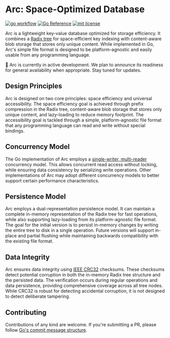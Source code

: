 # Arc: Space-Optimized Database

[![go workflow](https://github.com/chronohq/arc/actions/workflows/go.yml/badge.svg)](https://github.com/chronohq/arc/actions/workflows/go.yml)
[![Go Reference](https://pkg.go.dev/badge/github.com/chronohq/arc.svg)](https://pkg.go.dev/github.com/chronohq/arc)
[![mit license](https://img.shields.io/badge/license-MIT-green)](/LICENSE)

Arc is a lightweight key-value database optimized for storage efficiency.
It combines a [Radix tree](https://en.wikipedia.org/wiki/Radix_tree) for space-efficient
key indexing with content-aware blob storage that stores only unique content. 
While implemented in Go, Arc's simple file format is designed to be platform-agnostic and
easily usable from any programming language.

🚧 Arc is currently in active development. We plan to announce its readiness for
general availability when appropriate. Stay tuned for updates.

## Design Principles

Arc is designed on two core principles: space efficiency and universal accessibility.
The space efficiency goal is achieved through prefix compression in the Radix tree,
content-aware blob storage that stores only unique content, and lazy-loading to reduce 
memory footprint. The accessibility goal is tackled through a simple, platform-agnostic
file format that any programming language can read and write without special bindings.

## Concurrency Model

The Go implementation of Arc employs a [single-writer, multi-reader](https://en.wikipedia.org/wiki/Readers%E2%80%93writer_lock)
concurrency model. This allows concurrent read access without locking, while ensuring
data consistency by serializing write operations. Other implementations of Arc may
adopt different concurrency models to better support certain performance characteristics.

## Persistence Model

Arc employs a dual-representation persistence model. It can maintain a complete in-memory
representation of the Radix tree for fast operations, while also supporting lazy-loading
from its platform-agnostic file format. The goal for the initial version is to persist
in-memory changes by writing the entire tree to disk in a single operation. Future versions
will support in-place and partial flushing while maintaining backwards compatibility with
the existing file format.

## Data Integrity

Arc ensures data integrity using [IEEE CRC32](https://en.wikipedia.org/wiki/Cyclic_redundancy_check)
checksums. These checksums detect potential corruption in both the in-memory Radix tree
structure and the persisted data. The verification occurs during regular operations and
data persistence, providing comprehensive coverage across all tree nodes. While CRC32
is robust for detecting accidental corruption, it is not designed to detect deliberate
tampering.

## Contributing

Contributions of any kind are welcome.
If you're submitting a PR, please follow [Go's commit message structure](https://go.dev/wiki/CommitMessage).